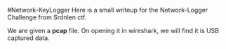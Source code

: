 #Network-KeyLogger
Here is a small writeup for the Network-Logger Challenge from Srdnlen ctf.

We are given a **pcap** file. On opening it in wireshark, we will find it is USB captured data.

